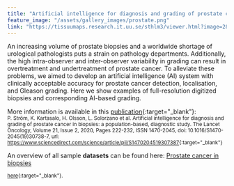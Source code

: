```yaml
---
title: "Artificial intelligence for diagnosis and grading of prostate cancer in biopsies: a population-based, diagnostic study"
feature_image: "/assets/gallery_images/prostate.png"
link: "https://tissuumaps.research.it.uu.se/sthlm3/viewer.html?image=28&choice=3"
---
```


An increasing volume of prostate biopsies and a worldwide shortage of urological pathologists puts a
strain on pathology departments. Additionally, the high intra-observer and inter-observer variability in grading can
result in overtreatment and undertreatment of prostate cancer. To alleviate these problems, we aimed to develop an
artificial intelligence (AI) system with clinically acceptable accuracy for prostate cancer detection, localisation, and
Gleason grading. Here we show examples of full-resolution digitized biopsies and corresponding AI-based grading.

More information is available in this [publication](https://www.sciencedirect.com/science/article/pii/S1470204519307387){:target="_blank"}: \
<small>P. Ström, K. Kartasalo, H. Olsson, L. Solorzano et al. Artificial intelligence for diagnosis and grading of prostate cancer in biopsies: a population-based, diagnostic study. The Lancet Oncology, Volume 21, Issue 2, 2020, Pages 222-232, ISSN 1470-2045,  doi: 10.1016/S1470-2045(19)30738-7, url: <https://www.sciencedirect.com/science/article/pii/S1470204519307387>{:target="_blank"}</small>

An overview of all sample **datasets** can be found here: <a href='https://tissuumaps.research.it.uu.se/sthlm3/viewer.html?image=0&choice=0' target="_blank" class="button">Prostate cancer in biopsies</a> \
<small>


[here](https://tissuumaps.research.it.uu.se/sthlm3/viewer.html?image=0&choice=0){:target="_blank"}.
